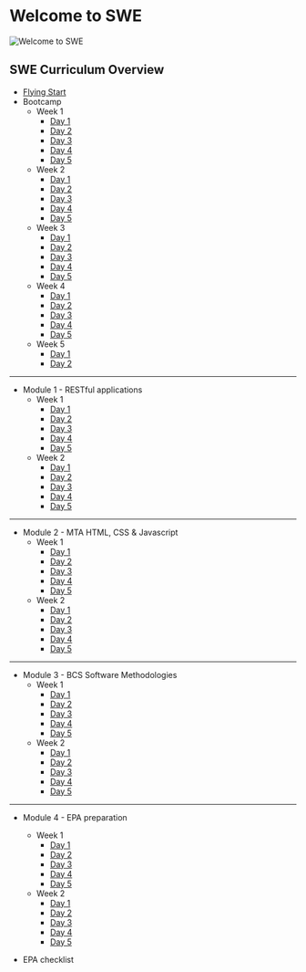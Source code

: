 # Welcome to SWE

![Welcome to SWE](https://user-images.githubusercontent.com/4499581/92381014-fec7f500-f101-11ea-8fcd-506232e5de87.png)

## SWE Curriculum Overview

* [Flying Start](https://docs.google.com/presentation/d/1ec5SgzTACT3lrgcRwKoDiOHqJEDCDoQOiWgArq_j_jA/edit?usp=sharing)
* Bootcamp
    + Week 1
        - [Day 1](/swe/bootcamp/wk1/day1.html)
        - [Day 2](/swe/bootcamp/wk1/day2.html)
        - [Day 3](/swe/bootcamp/wk1/day3.html)
        - [Day 4](/swe/bootcamp/wk1/day4.html)
        - [Day 5](/swe/bootcamp/wk1/day5.html)
    + Week 2
        - [Day 1](/swe/bootcamp/wk2/day1.html)
        - [Day 2](/swe/bootcamp/wk2/day2.html)
        - [Day 3](/swe/bootcamp/wk2/day3.html)
        - [Day 4](/swe/bootcamp/wk2/day4.html)
        - [Day 5](/swe/bootcamp/wk2/day5.html)
    + Week 3
        - [Day 1](/swe/bootcamp/wk3/day1.html)
        - [Day 2](/swe/bootcamp/wk3/day2.html)
        - [Day 3](/swe/bootcamp/wk3/day3.html)
        - [Day 4](/swe/bootcamp/wk3/day4.html)
        - [Day 5](/swe/bootcamp/wk3/day5.html)
    + Week 4
        - [Day 1](/swe/bootcamp/wk4/day1.html)
        - [Day 2](/swe/bootcamp/wk4/day2.html)
        - [Day 3](/swe/bootcamp/wk4/day3.html)
        - [Day 4](/swe/bootcamp/wk4/day4.html)
        - [Day 5](/swe/bootcamp/wk4/day5.htm)
    + Week 5
        - [Day 1](/swe/bootcamp/wk5/day1.html)
        - [Day 2](/swe/bootcamp/wk5/day2.html)

----

* Module 1 - RESTful applications
    + Week 1
        - [Day 1](/swe/mod1/wk1/day1.html)
        - [Day 2](/swe/mod1/wk1/day2.html)
        - [Day 3](/swe/mod1/wk1/day3.html)
        - [Day 4](/swe/mod1/wk1/day4.html)
        - [Day 5](/swe/mod1/wk1/day5.html)
    + Week 2
        - [Day 1](/swe/mod1/wk2/day1.html)
        - [Day 2](/swe/mod1/wk2/day2.html)
        - [Day 3](/swe/mod1/wk2/day3.html)
        - [Day 4](/swe/mod1/wk2/day4.html)
        - [Day 5](/swe/mod1/wk2/day5.html)

<hr/>

* Module 2 - MTA HTML, CSS & Javascript
    + Week 1
        - [Day 1](/swe/mod2/wk1/day1.html)
        - [Day 2](/swe/mod2/wk1/day2.html)
        - [Day 3](/swe/mod2/wk1/day3.html)
        - [Day 4](/swe/mod2/wk1/day4.html)
        - [Day 5](/swe/mod2/wk1/day5.html)
    + Week 2
        - [Day 1](/swe/mod2/wk2/day1.html)
        - [Day 2](/swe/mod2/wk2/day2.html)
        - [Day 3](/swe/mod2/wk2/day3.html)
        - [Day 4](/swe/mod2/wk2/day4.html)
        - [Day 5](/swe/mod2/wk2/day5.html)

<hr/>

* Module 3 - BCS Software Methodologies
    + Week 1
        - [Day 1](/swe/mod3/wk1/day1.html)
        - [Day 2](/swe/mod3/wk1/day2.html)
        - [Day 3](/swe/mod3/wk1/day3.html)
        - [Day 4](/swe/mod3/wk1/day4.html)
        - [Day 5](/swe/mod3/wk1/day5.html)
    + Week 2
        - [Day 1](/swe/mod3/wk2/day1.html)
        - [Day 2](/swe/mod3/wk2/day2.html)
        - [Day 3](/swe/mod3/wk2/day3.html)
        - [Day 4](/swe/mod3/wk2/day4.html)
        - [Day 5](/swe/mod3/wk2/day5.html)

<hr/>

* Module 4 - EPA preparation
    + Week 1
        - [Day 1](/swe/mod4/wk1/day1.html)
        - [Day 2](/swe/mod4/wk1/day2.html)
        - [Day 3](/swe/mod4/wk1/day3.html)
        - [Day 4](/swe/mod4/wk1/day4.html)
        - [Day 5](/swe/mod4/wk1/day5.html)
    + Week 2
        - [Day 1](/swe/mod4/wk2/day1.html)
        - [Day 2](/swe/mod4/wk2/day2.html)
        - [Day 3](/swe/mod4/wk2/day3.html)
        - [Day 4](/swe/mod4/wk2/day4.html)
        - [Day 5](/swe/mod4/wk2/day5.html)

* EPA checklist
